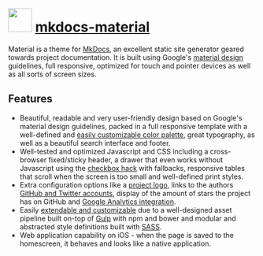 # <img src="https://cdn.jsdelivr.net/gh/chocolatey-community/chocolatey-packages@8e38f985a1cce6494e76deb665e403fbb63e0ec9/icons/mkdocs-material.png" width="48" height="48"/> [mkdocs-material](https://chocolatey.org/packages/mkdocs-material)


Material is a theme for [MkDocs](http://www.mkdocs.org/), an excellent static site generator geared towards project documentation. It is built using Google's [material design](https://www.google.com/design/spec/material-design) guidelines, full responsive, optimized for touch and pointer devices as well as all sorts of screen sizes.

## Features

* Beautiful, readable and very user-friendly design based on Google's material design guidelines, packed in a full responsive template with a well-defined and [easily customizable color palette](http://squidfunk.github.io/mkdocs-material/getting-started/#changing-the-color-palette), great typography, as well as a beautiful search interface and footer.
* Well-tested and optimized Javascript and CSS including a cross-browser fixed/sticky header, a drawer that even works without Javascript using the [checkbox hack](http://tutorialzine.com/2015/08/quick-tip-css-only-dropdowns-with-the-checkbox-hack/) with fallbacks, responsive tables that scroll when the screen is too small and well-defined print styles.
* Extra configuration options like a [project logo](http://squidfunk.github.io/mkdocs-material/getting-started/#adding-a-logo), links to the authors [GitHub and Twitter accounts](http://squidfunk.github.io/mkdocs-material/getting-started/#adding-a-github-and-twitter-account), display of the amount of stars the project has on GitHub and [Google Analytics integration](http://squidfunk.github.io/mkdocs-material/getting-started/#google-analytics-integration).
* Easily [extendable and customizable](http://squidfunk.github.io/mkdocs-material/customization/) due to a well-designed asset pipeline built on-top of [Gulp](http://gulpjs.com/) with npm and bower and modular and abstracted style definitions built with [SASS](http://sass-lang.com/).
* Web application capability on iOS - when the page is saved to the homescreen, it behaves and looks like a native application.

